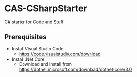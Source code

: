 # CAS-CSharpStarter

C# starter for Code and Stuff

## Prerequisites

* Install Visual Studio Code
  * <https://code.visualstudio.com/download>
* Install .Net Core
  * Download and install from <https://dotnet.microsoft.com/download/dotnet-core/3.0>
